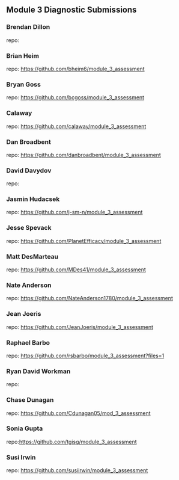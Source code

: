 ## Module 3 Diagnostic Submissions

### Brendan Dillon
repo:

### Brian Heim
repo: https://github.com/bheim6/module_3_assessment

### Bryan Goss
repo: https://github.com/bcgoss/module_3_assessment

### Calaway
repo: https://github.com/calaway/module_3_assessment

### Dan Broadbent
repo: https://github.com/danbroadbent/module_3_assessment

### David Davydov
repo:

### Jasmin Hudacsek
repo: https://github.com/j-sm-n/module_3_assessment

### Jesse Spevack
repo: https://github.com/PlanetEfficacy/module_3_assessment

### Matt DesMarteau
repo: https://github.com/MDes41/module_3_assessment

### Nate Anderson
repo: https://github.com/NateAnderson1780/module_3_assessment

### Jean Joeris
repo: https://github.com/JeanJoeris/module_3_assessment

### Raphael Barbo
repo: https://github.com/rsbarbo/module_3_assessment?files=1

### Ryan David Workman
repo:

### Chase Dunagan
repo: https://github.com/Cdunagan05/mod_3_assessment

### Sonia Gupta
repo:https://github.com/tgisg/module_3_assessment

### Susi Irwin
repo: https://github.com/susiirwin/module_3_assessment
